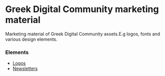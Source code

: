 # Greek Digital Community marketing material

Marketing material of Greek Digital Community assets.E.g logos,
fonts and various design elements.

### Elements
- [Logos](/logos/)
- [Newsletters](/newsletters/)

